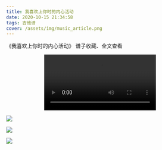 ```yaml
---
title: 我喜欢上你时的内心活动
date: 2020-10-15 21:34:58
tags: 吉他谱
cover: /assets/img/music_article.png
---
```


《我喜欢上你时的内心活动》
谱子收藏、全文查看<!--more-->

<video src="http://files.yournotes.cn/vedio/%E5%96%9C%E6%AC%A2%E4%B8%8A%E4%BD%A0%E6%97%B6%E7%9A%84%E5%86%85%E5%BF%83%E6%B4%BB%E5%8A%A8.mp4" controls="controls" autoplay="autoplay" style="max-width:100%;display:block;margin-left:auto;margin-right:auto;">您的浏览器不支持视频标签</video>

![](https://gitee.com/Jasper-zh/blogImage/raw/master/%E5%96%9C%E6%AC%A2%E4%B8%8A%E4%BD%A0%E6%97%B6%E7%9A%84%E5%86%85%E5%BF%83%E6%B4%BB%E5%8A%A8%EF%BC%88%E5%90%89%E4%BB%96%E8%B0%B1%EF%BC%89/%E5%96%9C%E6%AC%A2%E4%B8%8A%E4%BD%A0%E6%97%B6%E7%9A%84%E5%86%85%E5%BF%83%E6%B4%BB%E5%8A%A81.jpg)

![](https://gitee.com/Jasper-zh/blogImage/raw/master/%E5%96%9C%E6%AC%A2%E4%B8%8A%E4%BD%A0%E6%97%B6%E7%9A%84%E5%86%85%E5%BF%83%E6%B4%BB%E5%8A%A8%EF%BC%88%E5%90%89%E4%BB%96%E8%B0%B1%EF%BC%89/%E5%96%9C%E6%AC%A2%E4%B8%8A%E4%BD%A0%E6%97%B6%E7%9A%84%E5%86%85%E5%BF%83%E6%B4%BB%E5%8A%A82.jpg)

![](https://gitee.com/Jasper-zh/blogImage/raw/master/%E5%96%9C%E6%AC%A2%E4%B8%8A%E4%BD%A0%E6%97%B6%E7%9A%84%E5%86%85%E5%BF%83%E6%B4%BB%E5%8A%A8%EF%BC%88%E5%90%89%E4%BB%96%E8%B0%B1%EF%BC%89/%E5%96%9C%E6%AC%A2%E4%B8%8A%E4%BD%A0%E6%97%B6%E7%9A%84%E5%86%85%E5%BF%83%E6%B4%BB%E5%8A%A83.jpg)